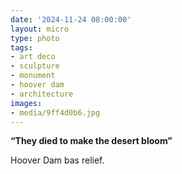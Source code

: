 ```yaml
---
date: '2024-11-24 08:00:00'
layout: micro
type: photo
tags:
- art deco
- sculpture
- monument
- hoover dam
- architecture
images:
- media/9ff4d0b6.jpg
---
```


**“They died to make the desert bloom”**

Hoover Dam bas relief.
